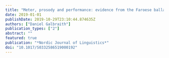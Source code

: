 ```yaml
---
title: "Meter, prosody and performance: evidence from the Faroese ballads"
date: 2019-01-01
publishDate: 2019-10-29T23:10:44.874635Z
authors: ["Daniel Galbraith"]
publication_types: ["2"]
abstract: ""
featured: true
publication: "*Nordic Journal of Linguistics*"
doi: "10.1017/S0332586519000192"
---
```


